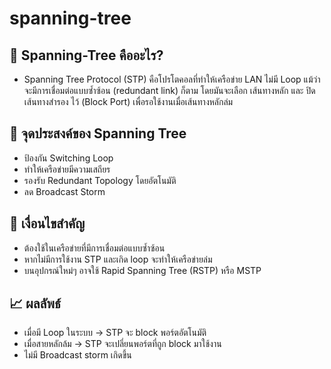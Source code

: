 # spanning-tree
## 🌲 Spanning-Tree คืออะไร?
- Spanning Tree Protocol (STP) คือโปรโตคอลที่ทำให้เครือข่าย LAN ไม่มี Loop แม้ว่าจะมีการเชื่อมต่อแบบซ้ำซ้อน (redundant link) ก็ตาม โดยมันจะเลือก เส้นทางหลัก และ ปิดเส้นทางสำรอง ไว้ (Block Port) เพื่อรอใช้งานเมื่อเส้นทางหลักล่ม

## 🎯 จุดประสงค์ของ Spanning Tree
- ป้องกัน Switching Loop
- ทำให้เครือข่ายมีความเสถียร
- รองรับ Redundant Topology โดยอัตโนมัติ
- ลด Broadcast Storm

## 📌 เงื่อนไขสำคัญ
- ต้องใช้ในเครือข่ายที่มีการเชื่อมต่อแบบซ้ำซ้อน
- หากไม่มีการใช้งาน STP และเกิด loop จะทำให้เครือข่ายล่ม
- บนอุปกรณ์ใหม่ๆ อาจใช้ Rapid Spanning Tree (RSTP) หรือ MSTP

## 📈 ผลลัพธ์
- เมื่อมี Loop ในระบบ → STP จะ block พอร์ตอัตโนมัติ
- เมื่อสายหลักล้ม → STP จะเปลี่ยนพอร์ตที่ถูก block มาใช้งาน
- ไม่มี Broadcast storm เกิดขึ้น

